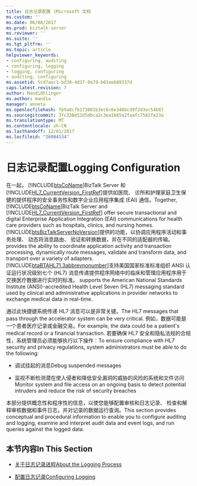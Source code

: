 ```yaml
---
title: 日志记录配置 |Microsoft 文档
ms.custom: ''
ms.date: 06/08/2017
ms.prod: biztalk-server
ms.reviewer: ''
ms.suite: ''
ms.tgt_pltfrm: ''
ms.topic: article
helpviewer_keywords:
- configuring, auditing
- configuring, logging
- logging, configuring
- auditing, configuring
ms.assetid: 5cd7aec1-bd38-4d37-9a79-b01eeb89337d
caps.latest.revision: 7
author: MandiOhlinger
ms.author: mandia
manager: anneta
ms.openlocfilehash: fb9a8cfb173881b3ec6c6e346bcd9f2d3ec54b87
ms.sourcegitcommit: 3fc338e52d5dbca2c3ea1685a2faafc7582fe23a
ms.translationtype: MT
ms.contentlocale: zh-CN
ms.lasthandoff: 12/01/2017
ms.locfileid: "26004534"
---
```

# <a name="logging-configuration"></a><span data-ttu-id="0f7c9-102">日志记录配置</span><span class="sxs-lookup"><span data-stu-id="0f7c9-102">Logging Configuration</span></span>
<span data-ttu-id="0f7c9-103">在一起， [!INCLUDE[btsCoName](../../includes/btsconame-md.md)]BizTalk Server 和[!INCLUDE[HL7_CurrentVersion_FirstRef](../../includes/hl7-currentversion-firstref-md.md)]提供如医院、 诊所和护理家庭卫生保健的提供程序的安全事务性和数字企业应用程序集成 (EAI) 通信。</span><span class="sxs-lookup"><span data-stu-id="0f7c9-103">Together, [!INCLUDE[btsCoName](../../includes/btsconame-md.md)]BizTalk Server and [!INCLUDE[HL7_CurrentVersion_FirstRef](../../includes/hl7-currentversion-firstref-md.md)] offer secure transactional and digital Enterprise Application Integration (EAI) communications for health care providers such as hospitals, clinics, and nursing homes.</span></span> [!INCLUDE[btsBizTalkServerNoVersion](../../includes/btsbiztalkservernoversion-md.md)]<span data-ttu-id="0f7c9-104">提供的功能，以协调应用程序活动和事务处理、 动态将消息路由、 验证和转换数据，并在不同的适配器的传输。</span><span class="sxs-lookup"><span data-stu-id="0f7c9-104"> provides the ability to coordinate application activity and transaction processing, dynamically route messages, validate and transform data, and transport over a variety of adapters.</span></span> [!INCLUDE[btaBTAHL71.3abbrevnonumber](../../includes/btabtahl71-3abbrevnonumber-md.md)]<span data-ttu-id="0f7c9-105">支持美国国家标准标准组织 ANSI 认证运行状况级别七个 (HL7) 消息传递提供程序网络中的临床和管理应用程序用于交换医疗数据进行实时的标准。</span><span class="sxs-lookup"><span data-stu-id="0f7c9-105"> supports the American National Standards Institute (ANSI)-accredited Health Level Seven (HL7) messaging standard used by clinical and administrative applications in provider networks to exchange medical data in real-time.</span></span>  
  
 <span data-ttu-id="0f7c9-106">通过此快捷键系统传递 HL7 消息可以是非常关键。</span><span class="sxs-lookup"><span data-stu-id="0f7c9-106">The HL7 messages that pass through the accelerator system can be very critical.</span></span> <span data-ttu-id="0f7c9-107">例如，数据可能是一个患者医疗记录或金融交易。</span><span class="sxs-lookup"><span data-stu-id="0f7c9-107">For example, the data could be a patient's medical record or a financial transaction.</span></span> <span data-ttu-id="0f7c9-108">若要确保 HL7 安全和隐私法规的合规性，系统管理员必须能够执行以下操作：</span><span class="sxs-lookup"><span data-stu-id="0f7c9-108">To ensure compliance with HL7 security and privacy regulations, system administrators must be able to do the following:</span></span>  
  
-   <span data-ttu-id="0f7c9-109">调试挂起的消息</span><span class="sxs-lookup"><span data-stu-id="0f7c9-109">Debug suspended messages</span></span>  
  
-   <span data-ttu-id="0f7c9-110">监视不断检测潜在使入侵者和降低安全漏洞的威胁的风险的系统和文件访问</span><span class="sxs-lookup"><span data-stu-id="0f7c9-110">Monitor system and file access on an ongoing basis to detect potential intruders and reduce the risk of security breaches</span></span>  
  
 <span data-ttu-id="0f7c9-111">本部分提供概念性和程序性的信息，以使您能够配置审核和日志记录、 检查和解释审核数据和事件日志，并对记录的数据运行查询。</span><span class="sxs-lookup"><span data-stu-id="0f7c9-111">This section provides conceptual and procedural information to enable you to configure auditing and logging, examine and interpret audit data and event logs, and run queries against the logged data.</span></span>  
  
## <a name="in-this-section"></a><span data-ttu-id="0f7c9-112">本节内容</span><span class="sxs-lookup"><span data-stu-id="0f7c9-112">In This Section</span></span>  
  
-   [<span data-ttu-id="0f7c9-113">关于日志记录进程</span><span class="sxs-lookup"><span data-stu-id="0f7c9-113">About the Logging Process</span></span>](../../adapters-and-accelerators/accelerator-hl7/about-the-logging-process.md)  
  
-   [<span data-ttu-id="0f7c9-114">配置日志记录</span><span class="sxs-lookup"><span data-stu-id="0f7c9-114">Configuring Logging</span></span>](../../adapters-and-accelerators/accelerator-hl7/configuring-logging.md)